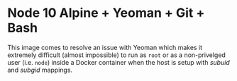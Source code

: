 # Node 10 Alpine + Yeoman + Git + Bash

This image comes to resolve an issue with Yeoman which makes it extremely difficult (almost impossible) to run as `root` or as a non-privelged user (i.e. `node`) inside a Docker container when the host is setup with *subuid* and *subgid* mappings.
